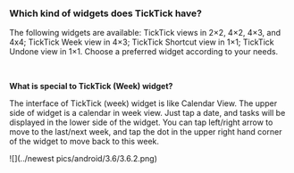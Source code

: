 ### Which kind of widgets does TickTick have?
The following widgets are available: TickTick views in 2×2, 4×2, 4×3, and 4x4;  TickTick Week view in 4×3; TickTick Shortcut view in 1×1; TickTick Undone view in 1×1. Choose a preferred widget according to your needs.

<br />


**What is special to TickTick (Week) widget?**

The interface of TickTick (week) widget is like Calendar View. The upper side of widget is a calendar in week view. Just tap a date, and tasks will be displayed in the lower side of the widget. You can tap left/right arrow to move to the last/next week, and tap the dot in the upper right hand corner of the widget to move back to this week. 


![](../newest pics/android/3.6/3.6.2.png)
